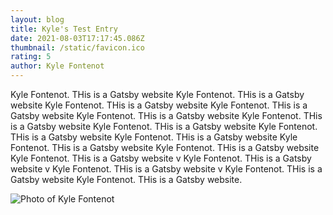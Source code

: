 ```yaml
---
layout: blog
title: Kyle's Test Entry
date: 2021-08-03T17:17:45.086Z
thumbnail: /static/favicon.ico
rating: 5
author: Kyle Fontenot
---
```

Kyle Fontenot. THis is a Gatsby website Kyle Fontenot. THis is a Gatsby website Kyle Fontenot. THis is a Gatsby website Kyle Fontenot. THis is a Gatsby website Kyle Fontenot. THis is a Gatsby website Kyle Fontenot. THis is a Gatsby website Kyle Fontenot. THis is a Gatsby website Kyle Fontenot. THis is a Gatsby website Kyle Fontenot. THis is a Gatsby website Kyle Fontenot. THis is a Gatsby website Kyle Fontenot. THis is a Gatsby website Kyle Fontenot. THis is a Gatsby website v Kyle Fontenot. THis is a Gatsby website v Kyle Fontenot. THis is a Gatsby website v Kyle Fontenot. THis is a Gatsby website Kyle Fontenot. THis is a Gatsby website.

![Photo of Kyle Fontenot](/img/68924836.jpeg "Kyle Fontenot")